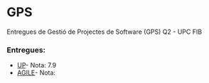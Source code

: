 # GPS
Entregues de Gestió de Projectes de Software (GPS) Q2 - UPC FIB

### Entregues:
* [UP](https://github.com/andyfratello/GPS/tree/main/UP)- Nota: 7.9
* [AGILE](https://github.com/andyfratello/GPS/tree/main/AGILE)- Nota:
